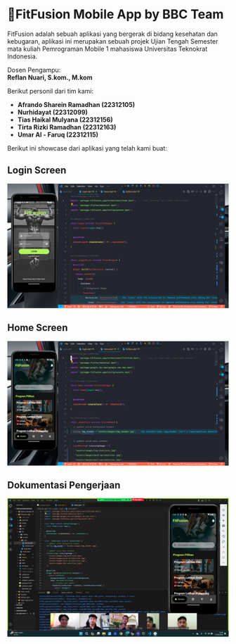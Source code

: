 # 💪FitFusion Mobile App by BBC Team

FitFusion adalah sebuah aplikasi yang bergerak di bidang kesehatan dan kebugaran, aplikasi ini merupakan sebuah projek Ujian Tengah Semester mata kuliah Pemrograman Mobile 1 mahasiswa Universitas Teknokrat Indonesia.  

Dosen Pengampu:  
**Reflan Nuari, S.kom., M.kom**

Berikut personil dari tim kami:
- **Afrando Sharein Ramadhan (22312105)**
- **Nurhidayat (22312099)**
- **Tias Haikal Mulyana (22312156)**
- **Tirta Rizki Ramadhan (22312163)**
- **Umar Al - Faruq (22312115)**

Berikut ini showcase dari aplikasi yang telah kami buat:  
## Login Screen
![showcase1](https://github.com/afrandormd/fitfusion-app/blob/main/assets/images/showcase/showcase1%20(1).png?raw=true)  

## Home Screen
![showcase2](https://github.com/afrandormd/fitfusion-app/blob/main/assets/images/showcase/showcase1%20(2).png?raw=true)  

## Dokumentasi Pengerjaan
![Dokumentasi](https://github.com/afrandormd/fitfusion-app/blob/main/assets/images/dokumentasi/Screenshot%20(36).png?raw=true)  


